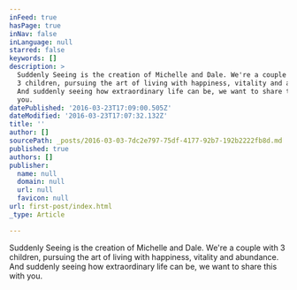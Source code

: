```yaml
---
inFeed: true
hasPage: true
inNav: false
inLanguage: null
starred: false
keywords: []
description: >
  Suddenly Seeing is the creation of Michelle and Dale. We're a couple with
  3 children, pursuing the art of living with happiness, vitality and abundance.
  And suddenly seeing how extraordinary life can be, we want to share this with
  you.
datePublished: '2016-03-23T17:09:00.505Z'
dateModified: '2016-03-23T17:07:32.132Z'
title: ''
author: []
sourcePath: _posts/2016-03-03-7dc2e797-75df-4177-92b7-192b2222fb8d.md
published: true
authors: []
publisher:
  name: null
  domain: null
  url: null
  favicon: null
url: first-post/index.html
_type: Article

---
```

Suddenly Seeing is the creation of Michelle and Dale. We're a couple with 3 children, pursuing the art of living with happiness, vitality and abundance. And suddenly seeing how extraordinary life can be, we want to share this with you.